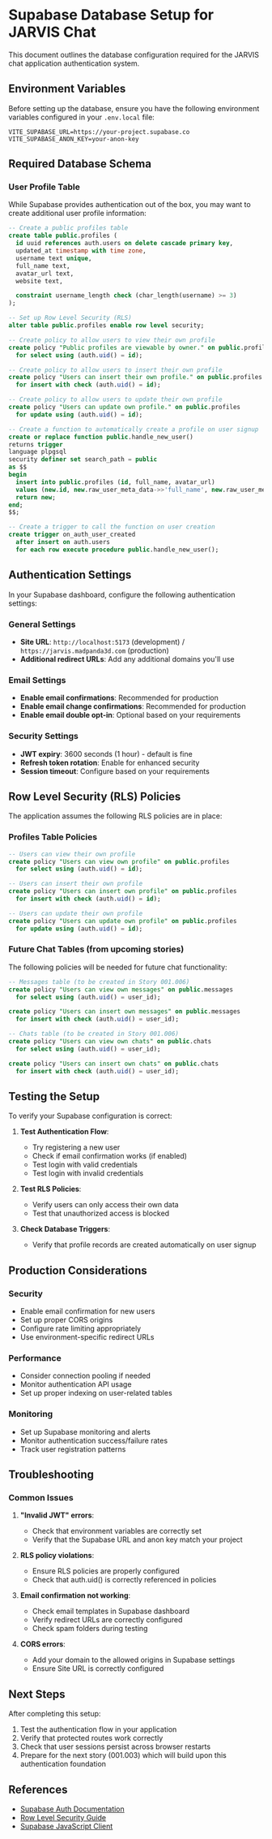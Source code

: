 # Supabase Database Setup for JARVIS Chat

This document outlines the database configuration required for the JARVIS chat application authentication system.

## Environment Variables

Before setting up the database, ensure you have the following environment variables configured in your `.env.local` file:

```env
VITE_SUPABASE_URL=https://your-project.supabase.co
VITE_SUPABASE_ANON_KEY=your-anon-key
```

## Required Database Schema

### User Profile Table

While Supabase provides authentication out of the box, you may want to create additional user profile information:

```sql
-- Create a public profiles table
create table public.profiles (
  id uuid references auth.users on delete cascade primary key,
  updated_at timestamp with time zone,
  username text unique,
  full_name text,
  avatar_url text,
  website text,

  constraint username_length check (char_length(username) >= 3)
);

-- Set up Row Level Security (RLS)
alter table public.profiles enable row level security;

-- Create policy to allow users to view their own profile
create policy "Public profiles are viewable by owner." on public.profiles
  for select using (auth.uid() = id);

-- Create policy to allow users to insert their own profile
create policy "Users can insert their own profile." on public.profiles
  for insert with check (auth.uid() = id);

-- Create policy to allow users to update their own profile
create policy "Users can update own profile." on public.profiles
  for update using (auth.uid() = id);

-- Create a function to automatically create a profile on user signup
create or replace function public.handle_new_user()
returns trigger
language plpgsql
security definer set search_path = public
as $$
begin
  insert into public.profiles (id, full_name, avatar_url)
  values (new.id, new.raw_user_meta_data->>'full_name', new.raw_user_meta_data->>'avatar_url');
  return new;
end;
$$;

-- Create a trigger to call the function on user creation
create trigger on_auth_user_created
  after insert on auth.users
  for each row execute procedure public.handle_new_user();
```

## Authentication Settings

In your Supabase dashboard, configure the following authentication settings:

### General Settings

- **Site URL**: `http://localhost:5173` (development) / `https://jarvis.madpanda3d.com` (production)
- **Additional redirect URLs**: Add any additional domains you'll use

### Email Settings

- **Enable email confirmations**: Recommended for production
- **Enable email change confirmations**: Recommended for production
- **Enable email double opt-in**: Optional based on your requirements

### Security Settings

- **JWT expiry**: 3600 seconds (1 hour) - default is fine
- **Refresh token rotation**: Enable for enhanced security
- **Session timeout**: Configure based on your requirements

## Row Level Security (RLS) Policies

The application assumes the following RLS policies are in place:

### Profiles Table Policies

```sql
-- Users can view their own profile
create policy "Users can view own profile" on public.profiles
  for select using (auth.uid() = id);

-- Users can insert their own profile
create policy "Users can insert own profile" on public.profiles
  for insert with check (auth.uid() = id);

-- Users can update their own profile
create policy "Users can update own profile" on public.profiles
  for update using (auth.uid() = id);
```

### Future Chat Tables (from upcoming stories)

The following policies will be needed for future chat functionality:

```sql
-- Messages table (to be created in Story 001.006)
create policy "Users can view own messages" on public.messages
  for select using (auth.uid() = user_id);

create policy "Users can insert own messages" on public.messages
  for insert with check (auth.uid() = user_id);

-- Chats table (to be created in Story 001.006)
create policy "Users can view own chats" on public.chats
  for select using (auth.uid() = user_id);

create policy "Users can insert own chats" on public.chats
  for insert with check (auth.uid() = user_id);
```

## Testing the Setup

To verify your Supabase configuration is correct:

1. **Test Authentication Flow**:
   - Try registering a new user
   - Check if email confirmation works (if enabled)
   - Test login with valid credentials
   - Test login with invalid credentials

2. **Test RLS Policies**:
   - Verify users can only access their own data
   - Test that unauthorized access is blocked

3. **Check Database Triggers**:
   - Verify that profile records are created automatically on user signup

## Production Considerations

### Security

- Enable email confirmation for new users
- Set up proper CORS origins
- Configure rate limiting appropriately
- Use environment-specific redirect URLs

### Performance

- Consider connection pooling if needed
- Monitor authentication API usage
- Set up proper indexing on user-related tables

### Monitoring

- Set up Supabase monitoring and alerts
- Monitor authentication success/failure rates
- Track user registration patterns

## Troubleshooting

### Common Issues

1. **"Invalid JWT" errors**:
   - Check that environment variables are correctly set
   - Verify that the Supabase URL and anon key match your project

2. **RLS policy violations**:
   - Ensure RLS policies are properly configured
   - Check that auth.uid() is correctly referenced in policies

3. **Email confirmation not working**:
   - Check email templates in Supabase dashboard
   - Verify redirect URLs are correctly configured
   - Check spam folders during testing

4. **CORS errors**:
   - Add your domain to the allowed origins in Supabase settings
   - Ensure Site URL is correctly configured

## Next Steps

After completing this setup:

1. Test the authentication flow in your application
2. Verify that protected routes work correctly
3. Check that user sessions persist across browser restarts
4. Prepare for the next story (001.003) which will build upon this authentication foundation

## References

- [Supabase Auth Documentation](https://supabase.com/docs/guides/auth)
- [Row Level Security Guide](https://supabase.com/docs/guides/auth/row-level-security)
- [Supabase JavaScript Client](https://supabase.com/docs/reference/javascript/auth-api)

